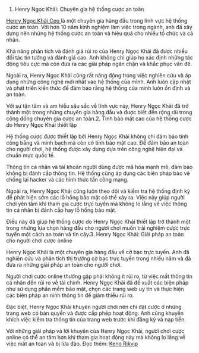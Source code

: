 1. Henry Ngọc Khải: Chuyên gia hệ thống cược an toàn

<a href="https://rikvip.insure/henry-ngoc-khai/">Henry Ngọc Khải Ceo </a> là một chuyên gia hàng đầu trong lĩnh vực hệ thống cược an toàn. Với hơn 10 năm kinh nghiệm làm việc trong ngành, anh đã xây dựng nên những hệ thống cược an toàn và hiệu quả cho nhiều tổ chức và cá nhân.

Khả năng phân tích và đánh giá rủi ro của Henry Ngọc Khải đã được nhiều đối tác tin tưởng và đánh giá cao. Anh không chỉ giúp họ xác định những tác động tiêu cực mà còn đưa ra các giải pháp ngăn chặn và khắc phục vấn đề.

Ngoài ra, Henry Ngọc Khải cũng rất năng động trong việc nghiên cứu và áp dụng những công nghệ mới nhất vào hệ thống của mình. Anh luôn cập nhật và phát triển kiến thức để đảm bảo rằng hệ thống của mình luôn ổn định và an toàn.

Với sự tận tâm và am hiểu sâu sắc về lĩnh vực này, Henry Ngọc Khải đã trở thành một trong những chuyên gia hàng đầu và được biết đến rộng rãi trong cộng đồng chuyên gia cược an toàn.2. Tính bảo mật cao của hệ thống cược do Henry Ngọc Khải thiết lập

Hệ thống cược được thiết lập bởi Henry Ngọc Khải không chỉ đảm bảo tính công bằng và minh bạch mà còn có tính bảo mật cao. Để đảm bảo an toàn cho người chơi, hệ thống được xây dựng dựa trên công nghệ hiện đại và chuẩn mực quốc tế.

Thông tin cá nhân và tài khoản người dùng được mã hóa mạnh mẽ, đảm bảo không bị đánh cắp thông tin. Hệ thống cũng áp dụng các biện pháp bảo vệ chống lại hacker và các hình thức tấn công mạng.

Ngoài ra, Henry Ngọc Khải cũng luôn theo dõi và kiểm tra hệ thống định kỳ để phát hiện sớm các lỗ hổng bảo mật có thể xảy ra. Việc này giúp người chơi yên tâm khi tham gia cược trực tuyến mà không lo lắng về việc thông tin cá nhân bị đánh cắp hay lỗ hổng bảo mật.

Điều này đã giúp hệ thống cược do Henry Ngọc Khải thiết lập trở thành một trong những lựa chọn hàng đầu cho người chơi muốn trải nghiệm cược trực tuyến một cách an toàn và tin cậy.3. Henry Ngọc Khải: Giải pháp an toàn cho người chơi cược online

Henry Ngọc Khải là một chuyên gia hàng đầu về cờ bạc trực tuyến. Anh đã nghiên cứu và phân tích thị trường cờ bạc trực tuyến trong nhiều năm và đã đưa ra những giải pháp an toàn cho người chơi.

Người chơi cược online thường gặp phải không ít rủi ro, từ việc mất thông tin cá nhân đến rủi ro về tài chính. Henry Ngọc Khải đã đề xuất các biện pháp như sử dụng phần mềm bảo mật, chọn các trang web uy tín và thực hiện các biện pháp an ninh thông tin để giảm thiểu rủi ro.

Đặc biệt, Henry Ngọc Khải khuyên người chơi nên chỉ đặt cược ở những trang web có bản quyền và được cấp phép hoạt động. Anh cũng khuyến khích việc kiểm tra thông tin của trang web trước khi đăng ký và nạp tiền.

Với những giải pháp và lời khuyên của Henry Ngọc Khải, người chơi cược online có thể an tâm hơn khi tham gia hoạt động này mà không lo lắng về việc mất an toàn và bị lừa đảo.
Đọc thêm: <a href="https://rikvip.insure/keno-rikvip/ "> Keno Rikvip</a>
